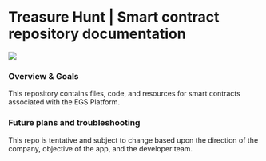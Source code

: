 # Treasure Hunt | Smart contract repository documentation

![](https://i.imgur.com/q5O2tTg.jpg)

### Overview & Goals
This repository contains files, code, and resources for smart contracts associated with the EGS Platform. 

### Future plans and troubleshooting
This repo is tentative and subject to change based upon the direction of the company, objective of the app, and the developer team.
